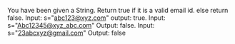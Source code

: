 You have been given a String. Return true if it is a valid email id. else return false. 
Input: s="abc123@xyz.com"
output: true.
Input: s="Abc12345@xyz_abc.com"
Output: false. 
Input: s="23abcxyz@gmail.com"
Output: false
